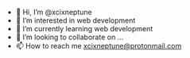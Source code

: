 - 👋 Hi, I’m @xcixneptune
- 👀 I’m interested in web development
- 🌱 I’m currently learning web development
- 💞️ I’m looking to collaborate on ...
- 📫 How to reach me xcixneptune@protonmail.com

<!---
xcixneptune/xcixneptune is a ✨ special ✨ repository because its `README.md` (this file) appears on your GitHub profile.
You can click the Preview link to take a look at your changes.
--->
